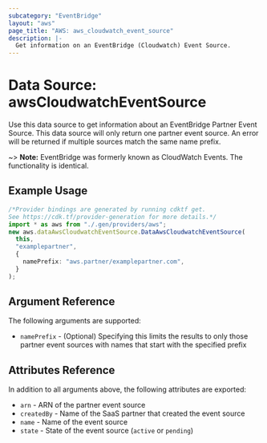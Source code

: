 ```yaml
---
subcategory: "EventBridge"
layout: "aws"
page_title: "AWS: aws_cloudwatch_event_source"
description: |-
  Get information on an EventBridge (Cloudwatch) Event Source.
---
```


# Data Source: awsCloudwatchEventSource

Use this data source to get information about an EventBridge Partner Event Source. This data source will only return one partner event source. An error will be returned if multiple sources match the same name prefix.

\~> **Note:** EventBridge was formerly known as CloudWatch Events. The functionality is identical.

## Example Usage

```typescript
/*Provider bindings are generated by running cdktf get.
See https://cdk.tf/provider-generation for more details.*/
import * as aws from "./.gen/providers/aws";
new aws.dataAwsCloudwatchEventSource.DataAwsCloudwatchEventSource(
  this,
  "examplepartner",
  {
    namePrefix: "aws.partner/examplepartner.com",
  }
);

```

## Argument Reference

The following arguments are supported:

* `namePrefix` - (Optional) Specifying this limits the results to only those partner event sources with names that start with the specified prefix

## Attributes Reference

In addition to all arguments above, the following attributes are exported:

* `arn` - ARN of the partner event source
* `createdBy` - Name of the SaaS partner that created the event source
* `name` - Name of the event source
* `state` - State of the event source (`active` or `pending`)
